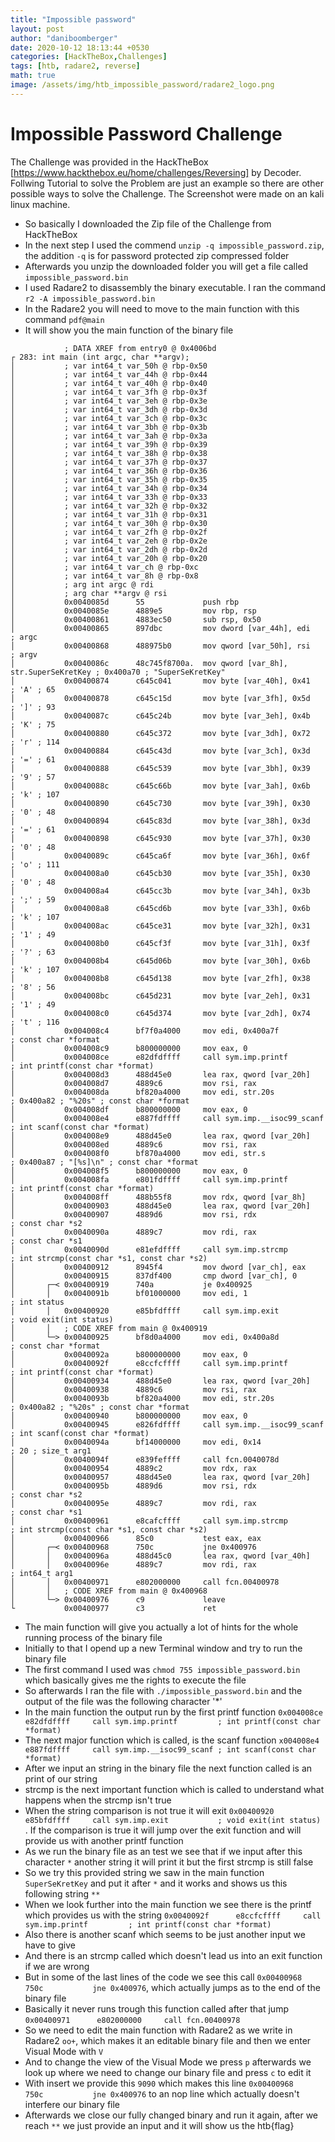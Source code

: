 ```yaml
---
title: "Impossible password"
layout: post
author: "daniboomberger"
date: 2020-10-12 18:13:44 +0530
categories: [HackTheBox,Challenges]
tags: [htb, radare2, reverse]
math: true
image: /assets/img/htb_impossible_password/radare2_logo.png 
---
```


# Impossible Password Challenge
The Challenge was provided in the HackTheBox [https://www.hackthebox.eu/home/challenges/Reversing] by Decoder.
Follwing Tutorial to solve the Problem are just an example so there are other possible ways to solve the Challenge.
The Screenshot were made on an kali linux machine.

- So basically I downloaded the Zip file of the Challenge from HackTheBox
- In the next step I used the commend `unzip -q impossible_password.zip`, the addition `-q` is for password protected zip compressed folder
- Afterwards you unzip the downloaded folder you will get a file called `impossible_password.bin`
- I used Radare2 to disassembly the binary executable. I ran the command `r2 -A impossible_password.bin`
- In the Radare2 you will need to move to the main function with this command `pdf@main`
- It will show you the main function of the binary file

```assembly
            ; DATA XREF from entry0 @ 0x4006bd
┌ 283: int main (int argc, char **argv);
│           ; var int64_t var_50h @ rbp-0x50
│           ; var int64_t var_44h @ rbp-0x44
│           ; var int64_t var_40h @ rbp-0x40
│           ; var int64_t var_3fh @ rbp-0x3f
│           ; var int64_t var_3eh @ rbp-0x3e
│           ; var int64_t var_3dh @ rbp-0x3d
│           ; var int64_t var_3ch @ rbp-0x3c
│           ; var int64_t var_3bh @ rbp-0x3b
│           ; var int64_t var_3ah @ rbp-0x3a
│           ; var int64_t var_39h @ rbp-0x39
│           ; var int64_t var_38h @ rbp-0x38
│           ; var int64_t var_37h @ rbp-0x37
│           ; var int64_t var_36h @ rbp-0x36
│           ; var int64_t var_35h @ rbp-0x35
│           ; var int64_t var_34h @ rbp-0x34
│           ; var int64_t var_33h @ rbp-0x33
│           ; var int64_t var_32h @ rbp-0x32
│           ; var int64_t var_31h @ rbp-0x31
│           ; var int64_t var_30h @ rbp-0x30
│           ; var int64_t var_2fh @ rbp-0x2f
│           ; var int64_t var_2eh @ rbp-0x2e
│           ; var int64_t var_2dh @ rbp-0x2d
│           ; var int64_t var_20h @ rbp-0x20
│           ; var int64_t var_ch @ rbp-0xc
│           ; var int64_t var_8h @ rbp-0x8
│           ; arg int argc @ rdi
│           ; arg char **argv @ rsi
│           0x0040085d      55             push rbp
│           0x0040085e      4889e5         mov rbp, rsp
│           0x00400861      4883ec50       sub rsp, 0x50
│           0x00400865      897dbc         mov dword [var_44h], edi    ; argc
│           0x00400868      488975b0       mov qword [var_50h], rsi    ; argv
│           0x0040086c      48c745f8700a.  mov qword [var_8h], str.SuperSeKretKey ; 0x400a70 ; "SuperSeKretKey"
│           0x00400874      c645c041       mov byte [var_40h], 0x41    ; 'A' ; 65
│           0x00400878      c645c15d       mov byte [var_3fh], 0x5d    ; ']' ; 93
│           0x0040087c      c645c24b       mov byte [var_3eh], 0x4b    ; 'K' ; 75
│           0x00400880      c645c372       mov byte [var_3dh], 0x72    ; 'r' ; 114
│           0x00400884      c645c43d       mov byte [var_3ch], 0x3d    ; '=' ; 61
│           0x00400888      c645c539       mov byte [var_3bh], 0x39    ; '9' ; 57
│           0x0040088c      c645c66b       mov byte [var_3ah], 0x6b    ; 'k' ; 107
│           0x00400890      c645c730       mov byte [var_39h], 0x30    ; '0' ; 48
│           0x00400894      c645c83d       mov byte [var_38h], 0x3d    ; '=' ; 61
│           0x00400898      c645c930       mov byte [var_37h], 0x30    ; '0' ; 48
│           0x0040089c      c645ca6f       mov byte [var_36h], 0x6f    ; 'o' ; 111
│           0x004008a0      c645cb30       mov byte [var_35h], 0x30    ; '0' ; 48
│           0x004008a4      c645cc3b       mov byte [var_34h], 0x3b    ; ';' ; 59
│           0x004008a8      c645cd6b       mov byte [var_33h], 0x6b    ; 'k' ; 107
│           0x004008ac      c645ce31       mov byte [var_32h], 0x31    ; '1' ; 49
│           0x004008b0      c645cf3f       mov byte [var_31h], 0x3f    ; '?' ; 63
│           0x004008b4      c645d06b       mov byte [var_30h], 0x6b    ; 'k' ; 107
│           0x004008b8      c645d138       mov byte [var_2fh], 0x38    ; '8' ; 56
│           0x004008bc      c645d231       mov byte [var_2eh], 0x31    ; '1' ; 49
│           0x004008c0      c645d374       mov byte [var_2dh], 0x74    ; 't' ; 116
│           0x004008c4      bf7f0a4000     mov edi, 0x400a7f           ; const char *format
│           0x004008c9      b800000000     mov eax, 0
│           0x004008ce      e82dfdffff     call sym.imp.printf         ; int printf(const char *format)
│           0x004008d3      488d45e0       lea rax, qword [var_20h]
│           0x004008d7      4889c6         mov rsi, rax
│           0x004008da      bf820a4000     mov edi, str.20s            ; 0x400a82 ; "%20s" ; const char *format
│           0x004008df      b800000000     mov eax, 0
│           0x004008e4      e887fdffff     call sym.imp.__isoc99_scanf ; int scanf(const char *format)
│           0x004008e9      488d45e0       lea rax, qword [var_20h]
│           0x004008ed      4889c6         mov rsi, rax
│           0x004008f0      bf870a4000     mov edi, str.s              ; 0x400a87 ; "[%s]\n" ; const char *format
│           0x004008f5      b800000000     mov eax, 0
│           0x004008fa      e801fdffff     call sym.imp.printf         ; int printf(const char *format)
│           0x004008ff      488b55f8       mov rdx, qword [var_8h]
│           0x00400903      488d45e0       lea rax, qword [var_20h]
│           0x00400907      4889d6         mov rsi, rdx                ; const char *s2
│           0x0040090a      4889c7         mov rdi, rax                ; const char *s1
│           0x0040090d      e81efdffff     call sym.imp.strcmp         ; int strcmp(const char *s1, const char *s2)
│           0x00400912      8945f4         mov dword [var_ch], eax
│           0x00400915      837df400       cmp dword [var_ch], 0
│       ┌─< 0x00400919      740a           je 0x400925
│       │   0x0040091b      bf01000000     mov edi, 1                  ; int status
│       │   0x00400920      e85bfdffff     call sym.imp.exit           ; void exit(int status)
│       │   ; CODE XREF from main @ 0x400919
│       └─> 0x00400925      bf8d0a4000     mov edi, 0x400a8d           ; const char *format
│           0x0040092a      b800000000     mov eax, 0
│           0x0040092f      e8ccfcffff     call sym.imp.printf         ; int printf(const char *format)
│           0x00400934      488d45e0       lea rax, qword [var_20h]
│           0x00400938      4889c6         mov rsi, rax
│           0x0040093b      bf820a4000     mov edi, str.20s            ; 0x400a82 ; "%20s" ; const char *format
│           0x00400940      b800000000     mov eax, 0
│           0x00400945      e826fdffff     call sym.imp.__isoc99_scanf ; int scanf(const char *format)
│           0x0040094a      bf14000000     mov edi, 0x14               ; 20 ; size_t arg1
│           0x0040094f      e839feffff     call fcn.0040078d
│           0x00400954      4889c2         mov rdx, rax
│           0x00400957      488d45e0       lea rax, qword [var_20h]
│           0x0040095b      4889d6         mov rsi, rdx                ; const char *s2
│           0x0040095e      4889c7         mov rdi, rax                ; const char *s1
│           0x00400961      e8cafcffff     call sym.imp.strcmp         ; int strcmp(const char *s1, const char *s2)
│           0x00400966      85c0           test eax, eax
│       ┌─< 0x00400968      750c           jne 0x400976
│       │   0x0040096a      488d45c0       lea rax, qword [var_40h]
│       │   0x0040096e      4889c7         mov rdi, rax                ; int64_t arg1
│       │   0x00400971      e802000000     call fcn.00400978
│       │   ; CODE XREF from main @ 0x400968
│       └─> 0x00400976      c9             leave
└           0x00400977      c3             ret

```
- The main function will give you actually a lot of hints for the whole running process of the binary file
- Initially to that I opend up a new Terminal window and try to run the binary file
- The first command I used was `chmod 755 impossible_password.bin` which basically gives me the rights to execute the file
- So afterwards I ran the file with `./impossible_password.bin` and the output of the file was the following character '*'
- In the main function the output run by the first printf function `0x004008ce      e82dfdffff     call sym.imp.printf         ; int printf(const char *format)`
- The next major function which is called, is the scanf function `x004008e4      e887fdffff     call sym.imp.__isoc99_scanf ; int scanf(const char *format)`
- After we input an string in the binary file the next function called is an print of our string
- strcmp is the next important function which is called to understand what happens when the strcmp isn't true
- When the string comparison is not true it will exit `0x00400920      e85bfdffff     call sym.imp.exit           ; void exit(int status)`
. If the comparison is true it will jump over the exit function and will provide us with another printf function
- As we run the binary file as an test we see that if we input after this character `*` another string it will print it but the first strcmp is still false
- So we try this provided string we saw in the main function `SuperSeKretKey` and put it after `*` and it works and shows us this following string `**`
- When we look further into the main  function we see there is the printf which provides us with the string `0x0040092f      e8ccfcffff     call sym.imp.printf         ; int printf(const char *format)`
- Also there is another scanf which seems to be just another input we have to give
- And there is an strcmp called which doesn't lead us into an exit function if we are wrong
- But in some of the last lines of the code we see this call `0x00400968      750c           jne 0x400976`, which actually jumps as to the end of the binary file
- Basically it never runs trough this function called after that jump `0x00400971      e802000000     call fcn.00400978`
- So we need to edit the main function with Radare2 as we write in Radare2 `oo+`, which makes it an editable binary file and then we enter Visual Mode with `V`
- And to change the view of the Visual Mode we press `p` afterwards we look up where we need to change our binary file and press `c` to edit it
- With insert we provide this `9090` which makes this line `0x00400968      750c           jne 0x400976` to an nop line which actually doesn't interfere our binary file
- Afterwards we close our fully changed binary and run it again, after we reach `**` we just provide an input and it will show us the htb{flag}
